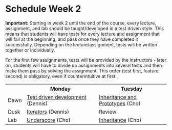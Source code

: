 # Schedule Week 2

**Important:** Starting in week 2 until the end of the course, every lecture, assignment, and lab should be taught/developed in a test driven style. This means that students will have tests for every lecture and assignment that will fail at the beginning, and pass once they have completed it successfully. Depending on the lecture/assignment, tests will be written together or individually.

For the first few assignments, tests will be provided by the instructors - later on, students will have to divide up assignments into several tests and then make them pass by solving the assignment. This order (test first, feature second) is obligatory, even if counterintuitive at first.

<table>
  <tr>
    <th></th>
    <th>Monday</th>
    <th>Tuesday</th>
  </tr>
  <tr>
    <td>Dawn</td>
    <td><a href="https://github.com/sf-wdi-14/notes/blob/master/lectures/week-2/_1_monday/dawn/test-driven-development.md">Test driven development</a> (Dennis)</td>
    <td><a href="https://github.com/sf-wdi-14/notes/blob/master/lectures/week-2/_2_tuesday/dawn/introduction-to-inheritance-and-prototypes.md">Inheritance and Prototypes</a> (Cho)</td>
  </tr>
  <tr>
    <td>Dusk</td>
    <td><a href="https://github.com/sf-wdi-14/notes/blob/master/lectures/week-2/_1_monday/dusk/iterators.md">Iterators</a> (Dennis)</td>
    <td>Review </td>
  </tr>
  <tr>
    <td>Lab</td>
    <td> <a href="https://github.com/sf-wdi-14/underscore-lab">Underscore</a> (Cho)</td>
    <td><a href="https://github.com/sf-wdi-14/inheritance-lab">Inheritance</a> (Cho)</td>
  </tr>
</table>
